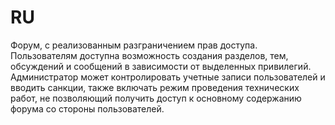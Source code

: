 <p>
<h1> RU </h1>
</p>
<p>
    Форум, с реализованным разграничением прав доступа. Пользователям доступна возможность создания разделов, тем, обсуждений и сообщений в зависимости от выделенных привилегий. Администратор может контролировать учетные записи пользователей и вводить санкции, также включать режим проведения технических работ, не позволяющий получить доступ к основному содержанию форума со стороны пользователей.
</p>
 
